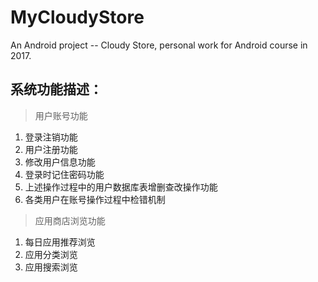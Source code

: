 # MyCloudyStore
An Android project -- Cloudy Store, personal work for Android course in 2017.

系统功能描述：
---------------------------------------
>用户账号功能
<ol>
<li>登录注销功能</li>
<li>用户注册功能</li>
<li>修改用户信息功能</li>
<li>登录时记住密码功能</li>
<li>上述操作过程中的用户数据库表增删查改操作功能</li>
<li>各类用户在账号操作过程中检错机制</li>
</ol>

>应用商店浏览功能
<ol>
<li>每日应用推荐浏览</li>
<li>应用分类浏览</li>
<li>应用搜索浏览</li>
</ol>
